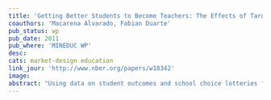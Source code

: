 ```yaml
---
title: 'Getting Better Students to Become Teachers: The Effects of Targeted Tuition Subsidies'
coauthors: 'Macarena Alvarado, Fabian Duarte'
pub_status: wp
pub_date: 2011
pub_where: 'MINEDUC WP'
desc:
cats: market-design education
link_jour: 'http://www.nber.org/papers/w18342'
image:
abstract: "Using data on student outcomes and school choice lotteries from a low-income urban school district, we examine how school choice can affect student outcomes through increased motivation and personal effort as well as through improved school and peer inputs. First we use unique daily data on individual-level student absences and suspensions to show that lottery winners have significantly lower truancies after they learn about lottery outcomes but before they enroll in their new schools. The effects are largest for male students entering high school, whose truancy rates decline by 21% in the months after winning the lottery. We then examine the impact attending a chosen school has on student test score outcomes. We find substantial test score gains from attending a charter school and some evidence that choosing and attending a high value-added magnet school improves test scores as well. Our results contribute to current evidence that school choice programs can effectively raise test scores of participants. Our findings suggest that this may occur both through an immediate effect on student behavior and through the benefit of attending a higher-performing school."
---
```

